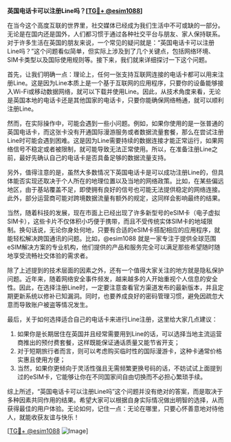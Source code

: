 **英国电话卡可以注册Line吗？[[TG💪+ @esim1088](https://t.me/s/esim1088)]**

在当今这个高度互联的世界里，社交媒体已经成为我们生活中不可或缺的一部分。无论是在国内还是国外，人们都习惯于通过各种社交平台与朋友、家人保持联系。对于许多生活在英国的朋友来说，一个常见的疑问就是：“英国电话卡可以注册Line吗？”这个问题看似简单，但实际上涉及到了几个关键点，包括网络环境、SIM卡类型以及国际使用规则等。接下来，我们就来详细探讨一下这个问题。

首先，让我们明确一点：理论上，任何一张支持互联网连接的电话卡都可以用来注册Line。这是因为Line本质上是一个基于互联网的应用程序，只要你的设备能够接入Wi-Fi或移动数据网络，就可以下载并使用Line。因此，从技术角度来看，无论是英国本地的电话卡还是其他国家的电话卡，只要你能确保网络畅通，就可以顺利注册Line。

然而，在实际操作中，可能会遇到一些小问题。例如，如果你使用的是一张普通的英国电话卡，而这张卡没有开通国际漫游服务或者数据流量套餐，那么在尝试注册Line时可能会遇到困难。这是因为Line需要持续的数据连接才能正常运行，如果网络信号不稳定或者被限制，就可能导致无法正常使用。所以，在准备注册Line之前，最好先确认自己的电话卡是否具备足够的数据流量支持。

另外，值得注意的是，虽然大多数情况下英国电话卡是可以成功注册Line的，但具体能否实现还取决于个人所在的地理位置以及当地的网络政策。比如，在某些偏远地区，由于基站覆盖不足，即使拥有良好的信号也可能无法提供稳定的网络连接。此外，部分运营商可能对跨境数据流量有额外的规定，这同样会影响最终的结果。

当然，随着科技的发展，现在市面上已经出现了许多新型号的eSIM卡（电子虚拟SIM卡），这些卡片不仅体积小巧便于携带，而且不受传统实体SIM卡的地域限制。换句话说，无论你身处何地，只要有合适的eSIM卡搭配相应的应用程序，就能轻松解决跨国通讯的问题。比如，@esim1088 就是一家专注于提供全球范围eSIM解决方案的专业机构，他们提供的产品和服务完全可以满足那些希望随时随地享受流畅社交体验的需求者。

除了上述提到的技术层面的因素之外，还有一个值得大家关注的地方就是隐私保护问题。近年来，随着网络安全事件频发，越来越多的人开始重视个人信息的安全性。因此，在选择注册Line时，一定要注意查看官方渠道发布的最新版本，并且定期更新系统以修补已知漏洞。同时，也要养成良好的密码管理习惯，避免因疏忽大意而导致账户被盗等情况发生。

最后，关于如何选择适合自己的电话卡来进行Line注册，这里给大家几点建议：

1. 如果你是长期居住在英国并且经常需要用到Line的话，可以选择当地主流运营商推出的预付费套餐，这样既能保证通话质量又能节省开支；
2. 对于短期旅行者而言，则可以考虑购买临时性的国际漫游卡，这种卡通常价格实惠且使用方便；
3. 当然，如果你更倾向于灵活性强且无需频繁更换号码的话，不妨试试上面提到过的eSIM卡，它能够让你在不同国家间自由切换而不必担心繁琐手续。

综上所述，“英国电话卡可以注册Line吗”这个问题并没有绝对的答案，而是取决于多种因素共同作用的结果。希望大家可以根据自身实际情况做出明智的选择，从而获得最佳的用户体验。无论如何，记住一点：无论在哪里，只要心怀善意地对待他人，就能收获友谊与快乐！

[[TG💪+ @esim1088](https://t.me/s/esim1088) ![Image](https://i.postimg.cc/4NQfJmqS/Snipaste-2025-05-13-00-14-12.png)]